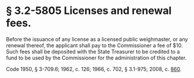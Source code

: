 # § 3.2-5805 Licenses and renewal fees.

<p>Before the issuance of any license as a licensed public weighmaster, or any renewal thereof, the applicant shall pay to the Commissioner a fee of $10. Such fees shall be deposited with the State Treasurer to be credited to a fund to be used by the Commissioner for the administration of this chapter.</p><p>Code 1950, § 3-709.6; 1962, c. 126; 1966, c. 702, § 3.1-975; 2008, c. <a href='http://lis.virginia.gov/cgi-bin/legp604.exe?081+ful+CHAP0860'>860</a>.</p>